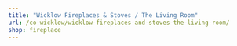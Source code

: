 ```yaml
---
title: "Wicklow Fireplaces & Stoves / The Living Room"
url: /co-wicklow/wicklow-fireplaces-and-stoves-the-living-room/
shop: fireplace
---
```


